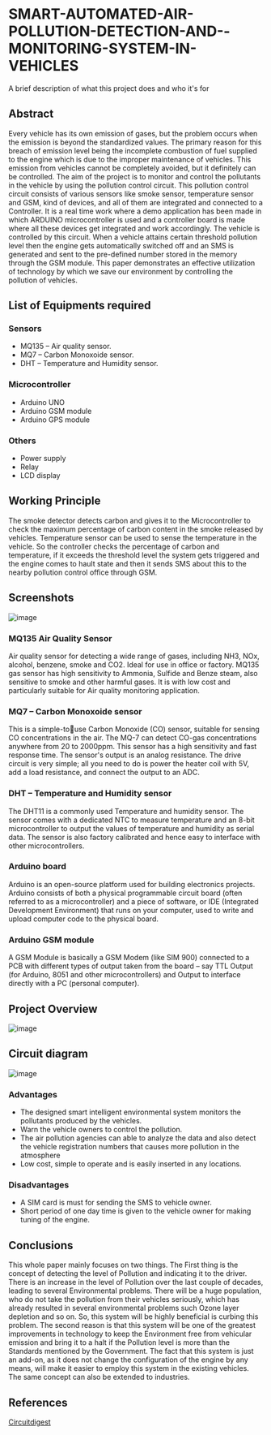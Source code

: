 
# SMART-AUTOMATED-AIR-POLLUTION-DETECTION-AND--MONITORING-SYSTEM-IN-VEHICLES

A brief description of what this project does and who it's for
## Abstract
Every vehicle has its own emission of gases, but the 
problem occurs when the emission is beyond the standardized values. 
The primary reason for this breach of emission level being the 
incomplete combustion of fuel supplied to the engine which is due to 
the improper maintenance of vehicles. This emission from vehicles 
cannot be completely avoided, but it definitely can be controlled.
The aim of the project is to monitor and control the pollutants in the 
vehicle by using the pollution control circuit. This pollution control 
circuit consists of various sensors like smoke sensor, temperature 
sensor and GSM, kind of devices, and all of them are integrated and 
connected to a Controller. It is a real time work where a demo 
application has been made in which ARDUINO microcontroller is 
used and a controller board is made where all these devices get 
integrated and work accordingly. The vehicle is controlled by this 
circuit. When a vehicle attains certain threshold pollution level then 
the engine gets automatically switched off and an SMS is generated 
and sent to the pre-defined number stored in the memory through the 
GSM module. This paper demonstrates an effective utilization of 
technology by which we save our environment by controlling the 
pollution of vehicles.
## List of Equipments required

### Sensors
- MQ135 – Air quality sensor.
- MQ7 – Carbon Monoxoide sensor.
- DHT – Temperature and Humidity sensor. 
### Microcontroller
- Arduino UNO
- Arduino GSM module
- Arduino GPS module
### Others
- Power supply
- Relay
- LCD display
## Working Principle 
The smoke detector detects carbon and 
gives it to the Microcontroller to check the maximum 
percentage of carbon content in the smoke released by vehicles. 
Temperature sensor can be used to sense the temperature in the 
vehicle. So the controller checks the percentage of carbon and 
temperature, if it exceeds the threshold level the system gets 
triggered and the engine comes to hault state and then it sends 
SMS about this to the nearby pollution control office through 
GSM.

  
## Screenshots

![image](https://drive.google.com/uc?export=view&id=1sEYZxLhZrhIiiSEStniddXqVrxQOmx-P)

### MQ135 Air Quality Sensor
Air quality sensor for detecting a wide range of gases, including 
NH3, NOx, alcohol, benzene, smoke and CO2. Ideal for use in 
office or factory. MQ135 gas sensor has high sensitivity to 
Ammonia, Sulfide and Benze steam, also sensitive to smoke and 
other harmful gases. It is with low cost and particularly suitable 
for Air quality monitoring application.

### MQ7 – Carbon Monoxoide sensor
This is a simple-touse Carbon Monoxide (CO) sensor, suitable for sensing CO 
concentrations in the air. The MQ-7 can detect CO-gas 
concentrations anywhere from 20 to 2000ppm.
This sensor has a high sensitivity and fast response time. The 
sensor's output is an analog resistance. The drive circuit is very 
simple; all you need to do is power the heater coil with 5V, add 
a load resistance, and connect the output to an ADC.

### DHT – Temperature and Humidity sensor
The DHT11 is a 
commonly used Temperature and humidity sensor. The 
sensor comes with a dedicated NTC to measure temperature and 
an 8-bit microcontroller to output the values of temperature and 
humidity as serial data. The sensor is also factory calibrated and 
hence easy to interface with other microcontrollers.

### Arduino board 
Arduino is an open-source platform used for 
building electronics projects. Arduino consists of both a
physical programmable circuit board (often referred to as 
a microcontroller) and a piece of software, or IDE (Integrated 
Development Environment) that runs on your computer, used 
to write and upload computer code to the physical board.

### Arduino GSM module
A GSM Module is basically a GSM 
Modem (like SIM 900) connected to a PCB with different types 
of output taken from the board – say TTL Output (for Arduino, 
8051 and other microcontrollers) and Output to interface 
directly with a PC (personal computer).

## Project Overview
![image](https://drive.google.com/uc?export=view&id=1d55BEj4RenYQCWeDJygyqfsTqeV61ufM)

## Circuit diagram
![image](https://drive.google.com/uc?export=view&id=1NZTvCKqK2ZcBRqz2QmPM38h3NUSJg4Y5)

### Advantages
- The designed smart intelligent environmental 
system monitors the pollutants produced by the 
vehicles. 
- Warn the vehicle owners to control the 
pollution.
- The air pollution agencies can able to analyze 
the data and also detect the vehicle registration 
numbers that causes more pollution in the 
atmosphere
- Low cost, simple to operate and is easily 
inserted in any locations.

### Disadvantages
- A SIM card is must for sending the SMS to vehicle 
owner. 
- Short period of one day time is given to the vehicle 
owner for making tuning of the engine.

## Conclusions
This whole paper mainly focuses on two 
things. The First thing is the concept of detecting the level of 
Pollution and indicating it to the driver. There is an increase in 
the level of Pollution over the last couple of decades, leading to 
several Environmental problems. There will be a huge 
population, who do not take the pollution from their vehicles 
seriously, which has already resulted in several environmental 
problems such Ozone layer depletion and so on. So, this system 
will be highly beneficial is curbing this problem. The second 
reason is that this system will be one of the greatest 
improvements in technology to keep the Environment free 
from vehicular emission and bring it to a halt if the Pollution 
level is more than the Standards mentioned by the 
Government. The fact that this system is just an add-on, as it 
does not change the configuration of the engine by any means, 
will make it easier to employ this system in the existing 
vehicles. The same concept can also be extended to industries.



## References

[Circuitdigest](https://circuitdigest.com/microcontroller-projects/iot-air-pollution-monitoring-using-arduino)

  